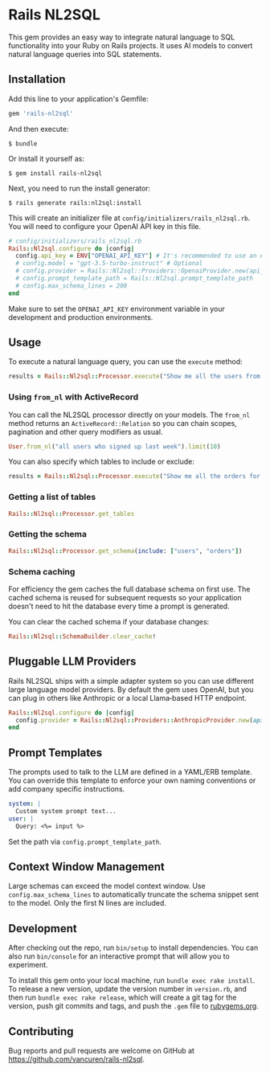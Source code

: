 # Rails NL2SQL

This gem provides an easy way to integrate natural language to SQL functionality into your Ruby on Rails projects. It uses AI models to convert natural language queries into SQL statements.

## Installation

Add this line to your application's Gemfile:

```ruby
gem 'rails-nl2sql'
```

And then execute:

    $ bundle

Or install it yourself as:

    $ gem install rails-nl2sql

Next, you need to run the install generator:

    $ rails generate rails:nl2sql:install

This will create an initializer file at `config/initializers/rails_nl2sql.rb`. You will need to configure your OpenAI API key in this file.

```ruby
# config/initializers/rails_nl2sql.rb
Rails::Nl2sql.configure do |config|
  config.api_key = ENV["OPENAI_API_KEY"] # It's recommended to use an environment variable
  # config.model = "gpt-3.5-turbo-instruct" # Optional
  # config.provider = Rails::Nl2sql::Providers::OpenaiProvider.new(api_key: config.api_key)
  # config.prompt_template_path = Rails::Nl2sql.prompt_template_path
  # config.max_schema_lines = 200
end
```

Make sure to set the `OPENAI_API_KEY` environment variable in your development and production environments.

## Usage

To execute a natural language query, you can use the `execute` method:

```ruby
results = Rails::Nl2sql::Processor.execute("Show me all the users from California")
```

### Using `from_nl` with ActiveRecord

You can call the NL2SQL processor directly on your models. The `from_nl` method
returns an `ActiveRecord::Relation` so you can chain scopes, pagination and
other query modifiers as usual.

```ruby
User.from_nl("all users who signed up last week").limit(10)
```

You can also specify which tables to include or exclude:

```ruby
results = Rails::Nl2sql::Processor.execute("Show me all the orders for the user with email 'test@example.com'", include: ["users", "orders"])
```

### Getting a list of tables

```ruby
Rails::Nl2sql::Processor.get_tables
```

### Getting the schema

```ruby
Rails::Nl2sql::Processor.get_schema(include: ["users", "orders"])
```

### Schema caching

For efficiency the gem caches the full database schema on first use. The cached
schema is reused for subsequent requests so your application doesn't need to hit
the database every time a prompt is generated.

You can clear the cached schema if your database changes:

```ruby
Rails::Nl2sql::SchemaBuilder.clear_cache!
```

## Pluggable LLM Providers

Rails NL2SQL ships with a simple adapter system so you can use different large language model providers.
By default the gem uses OpenAI, but you can plug in others like Anthropic or a local Llama‑based HTTP endpoint.

```ruby
Rails::Nl2sql.configure do |config|
  config.provider = Rails::Nl2sql::Providers::AnthropicProvider.new(api_key: ENV['ANTHROPIC_KEY'])
end
```

## Prompt Templates

The prompts used to talk to the LLM are defined in a YAML/ERB template. You can override this template
to enforce your own naming conventions or add company specific instructions.

```yaml
system: |
  Custom system prompt text...
user: |
  Query: <%= input %>
```

Set the path via `config.prompt_template_path`.

## Context Window Management

Large schemas can exceed the model context window. Use `config.max_schema_lines` to automatically truncate
the schema snippet sent to the model. Only the first N lines are included.

## Development

After checking out the repo, run `bin/setup` to install dependencies. You can also run `bin/console` for an interactive prompt that will allow you to experiment.

To install this gem onto your local machine, run `bundle exec rake install`. To release a new version, update the version number in `version.rb`, and then run `bundle exec rake release`, which will create a git tag for the version, push git commits and tags, and push the `.gem` file to [rubygems.org](https://rubygems.org).

## Contributing

Bug reports and pull requests are welcome on GitHub at https://github.com/vancuren/rails-nl2sql.
